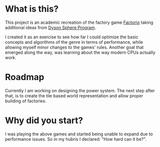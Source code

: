 # What is this?
This project is an academic recreation of the factory game [Factorio](https://www.factorio.com/) taking additional ideas from [Dyson Sphere Program](https://store.steampowered.com/app/1366540/Dyson_Sphere_Program/).

I created it as an exercise to see how far I could optimize the basic concepts and algorithms of the genre in terms of performance, while allowing myself  minor changes to the games' rules.
Another goal that emerged along the way, was learning about the way modern CPUs actually work.

# Roadmap
Currently I am working on designing the power system. The next step after that, is to create the tile based world representation and allow proper building of factories.

# Why did you start?
I was playing the above games and started being unable to expand due to performance issues. So in my hubris I declared: "How hard can it be?".
